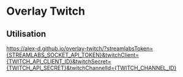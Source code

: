 # Overlay Twitch

## Utilisation

https://alex-d.github.io/overlay-twitch/?streamlabsToken={STREAMLABS_SOCKET_API_TOKEN}&twitchClient={TWITCH_API_CLIENT_ID}&twitchSecret={TWITCH_API_SECRET}&twitchChannelId={TWITCH_CHANNEL_ID}
